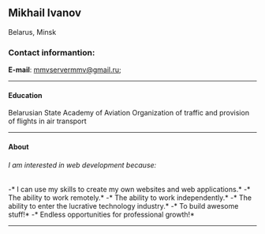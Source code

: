 Mikhail Ivanov
---
Belarus, Minsk
###  Contact informantion:
**E-mail**: mmvservermmv@gmail.ru;
***
#### Education
Belarusian State Academy of Aviation
Organization of traffic and provision of flights in air transport
***
#### About
###### I am interested in web development because:
-* I can use my skills to create my own websites and web applications.*
-* The ability to work remotely.*
-* The ability to work independently.*
-* The ability to enter the lucrative technology industry.*
-* To build awesome stuff!*
-* Endless opportunities for professional growth!*
***
